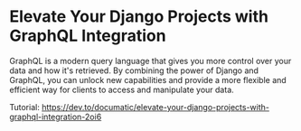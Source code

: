 # Elevate Your Django Projects with GraphQL Integration

GraphQL is a modern query language that gives you more control over your data and how it's retrieved. By combining the power of Django and GraphQL, you can unlock new capabilities and provide a more flexible and efficient way for clients to access and manipulate your data.

Tutorial: https://dev.to/documatic/elevate-your-django-projects-with-graphql-integration-2oi6
